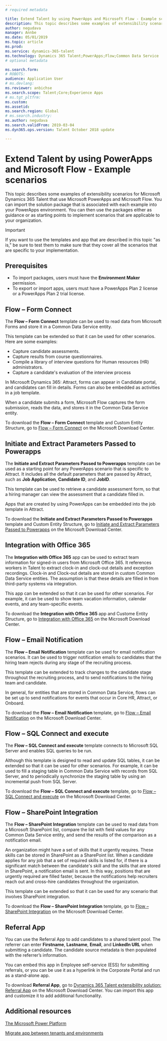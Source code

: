 ```yaml
---
# required metadata

title: Extend Talent by using PowerApps and Microsoft Flow - Example scenarios
description: This topic describes some examples of extensibility scenarios for Microsoft Dynamics 365 Talent that use Microsoft PowerApps and Microsoft Flow.
author: negudava
manager: Annbe
ms.date: 05/01/2019
ms.topic: article
ms.prod: 
ms.service: dynamics-365-talent
ms.technology: Dynamics 365 Talent;PowerApps;Flow;Common Data Service
# optional metadata

ms.search.form: 
# ROBOTS: 
audience: Application User
# ms.devlang: 
ms.reviewer: anbichse
ms.search.scope: Talent;Core;Experience Apps
# ms.tgt_pltfrm: 
ms.custom:
ms.assetid: 
ms.search.region: Global
# ms.search.industry: 
ms.author: negudava
ms.search.validFrom: 2019-03-04
ms.dyn365.ops.version: Talent October 2018 update

---
```


# Extend Talent by using PowerApps and Microsoft Flow - Example scenarios

This topic describes some examples of extensibility scenarios for Microsoft Dynamics 365 Talent that use Microsoft PowerApps and Microsoft Flow. You can import the solution package that is associated with each example into your PowerApps environment. You can then use the packages either as guidance or as starting points to implement scenarios that are applicable to your organization.

> [!IMPORTANT]
> If you want to use the templates and app that are described in this topic "as is," be sure to test them to make sure that they cover all the scenarios that are specific to your implementation.


## Prerequisites

- To import packages, users must have the **Environment Maker** permission.
- To export or import apps, users must have a PowerApps Plan 2 license or a PowerApps Plan 2 trial license.

## Flow – Form Connect

The **Flow – Form Connect** template can be used to read data from Microsoft Forms and store it in a Common Data Service entity.

This template can be extended so that it can be used for other scenarios. Here are some examples:

- Capture candidate assessments.
- Capture results from course questionnaires.
- Compile a library of interview questions for Human resources (HR) administrators.
- Capture a candidate's evaluation of the interview process

In Microsoft Dynamics 365: Attract, forms can appear in Candidate portal, and candidates can fill in details. Forms can also be embedded as activities in a job template.

When a candidate submits a form, Microsoft Flow captures the form submission, reads the data, and stores it in the Common Data Service entity.

To download the **Flow – Form Connect** template and Custom Entity Structure, go to [Flow – Form Connect](https://go.microsoft.com/fwlink/?linkid=2081988) on the Microsoft Download Center.

## Initiate and Extract Parameters Passed to Powerapps

The **Initiate and Extract Parameters Passed to Powerapps** template can be used as a starting point for any PowerApps scenario that is specific to Attract. It includes all the default parameters that are passed by Attract, such as **Job Application**, **Candidate ID**, and **JobID**.

This template can be used to retrieve a candidate assessment form, so that a hiring manager can view the assessment that a candidate filled in.

Apps that are created by using PowerApps can be embedded into the job template in Attract.

To download the **Initiate and Extract Parameters Passed to Powerapps** template and Custom Entity Structure, go to [Initiate and Extract Parameters Passed to Powerapps](https://go.microsoft.com/fwlink/?linkid=2081991) on the Microsoft Download Center.

## Integration with Office 365

The **Integration with Office 365** app can be used to extract team information for signed-in users from Microsoft Office 365. It references workers in Talent to extract clock-in and clock-out details and exception recordings. Clock-in and Clock-out details are stored in custom Common Data Service entities. The assumption is that these details are filled in from third-party systems via integration.

This app can be extended so that it can be used for other scenarios. For example, it can be used to show team vacation information, calendar events, and any team-specific events.

To download the **Integration with Office 365** app and Custome Entity Structure, go to [Integration with Office 365](https://go.microsoft.com/fwlink/?linkid=2081787) on the Microsoft Download Center.

## Flow – Email Notification

The **Flow – Email Notification** template can be used for email notification scenarios. It can be used to trigger notification emails to candidates that the hiring team rejects during any stage of the recruiting process.

This template can be extended to track changes to the candidate stage throughout the recruiting process, and to send notifications to the hiring team and candidate.

In general, for entities that are stored in Common Data Service, flows can be set up to send notifications for events that occur in Core HR, Attract, or Onboard.

To download the **Flow – Email Notification** template, go to [Flow – Email Notification](https://go.microsoft.com/fwlink/?linkid=2082103) on the Microsoft Download Center.

## Flow – SQL Connect and execute

The **Flow – SQL Connect and execute** template connects to Microsoft SQL Server and enables SQL queries to be run.

Although this template is designed to read and update SQL tables, it can be extended so that it can be used for other scenarios. For example, it can be used to fill a staging table in Common Data Service with records from SQL Server, and to periodically synchronize the staging table by using an incremental push from SQL Server.

To download the **Flow – SQL Connect and execute** template, go to [Flow – SQL Connect and execute](https://go.microsoft.com/fwlink/?linkid=2081789) on the Microsoft Download Center.

## Flow – SharePoint Integration

The **Flow – SharePoint Integration** template can be used to read data from a Microsoft SharePoint list, compare the list with field values for any Common Data Service entity, and send the results of the comparison as a notification email. 

An organization might have a set of skills that it urgently requires. These skills can be stored in SharePoint as a SharePoint list. When a candidate applies for any job that a set of required skills is listed for, if there is a significant match between the candidate's skill and the skills that are stored in SharePoint, a notification email is sent. In this way, positions that are urgently required are filled faster, because the notifications help recruiters reach out and cross-hire candidates throughout the organization.

This template can be extended so that it can be used for any scenario that involves SharePoint integration.

To download the **Flow – SharePoint Integration** template, go to [Flow – SharePoint Integration](https://go.microsoft.com/fwlink/?linkid=2082109) on the Microsoft Download Center.

## Referral App
You can use the Referral App to add candidates to a shared talent pool. The referrer can enter **Firstname**, **Lastname**, **Email**, and **Linkedln URL** when submitting a candidate. The candidate source metadata is then populated with the referrer’s information.

You can embed this app in Employee self-service (ESS) for submitting referrals, or you can be use it as a hyperlink in the Corporate Portal and run as a stand-alone app.

To download **Referral App**, go to [Dynamics 365 Talent extensibility solution: Referral App](http://www.microsoft.com/downloads/details.aspx?FamilyID=9a59c9d1-f8a1-4d4d-b768-cfc4f4eb9d0d) on the Microsoft Download Center. You can import this app and customize it to add additional functionality.

## Additional resources

[The Microsoft Power Platform](https://docs.microsoft.com/power-platform/admin/admin-documentation)

[Migrate app between tenants and environments](https://docs.microsoft.com/power-platform/admin/environment-and-tenant-migration)
